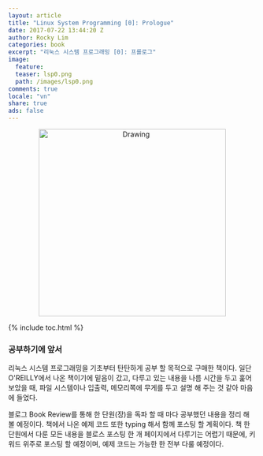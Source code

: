 ```yaml
---
layout: article
title: "Linux System Programming [0]: Prologue"
date: 2017-07-22 13:44:20 Z
author: Rocky Lim
categories: book
excerpt: "리눅스 시스템 프로그래밍 [0]: 프롤로그"
image:
  feature:
  teaser: lsp0.png
  path: /images/lsp0.png
comments: true
locale: "vn"
share: true
ads: false
---
```



<p style="text-align: center;">
	<img src="{{ site.url }}/images/lsp.gif" alt="Drawing" style="width: 380px;"/>
</p>


{% include toc.html %}

### 공부하기에 앞서
리눅스 시스템 프로그래밍을 기초부터 탄탄하게 공부 할 목적으로 구매한 책이다. 일단 O'REILLY에서 나온 책이기에 밑음이 갔고, 다루고 있는 내용을 나름 시간을 두고 훑어 보았을 때, 파일 시스템이나 입출력, 메모리쪽에 무게를 두고 설명 해 주는 것 같아 마음에 들었다.

블로그 Book Review를 통해 한 단원(장)을 독파 할 때 마다 공부했던 내용을 정리 해 볼 예정이다. 책에서 나온 예제 코드 또한 typing 해서 함께 포스팅 할 계획이다. 책 한 단원에서 다룬 모든 내용을 블로스 포스팅 한 개 페이지에서 다루기는 어렵기 때문에, 키워드 위주로 포스팅 할 예정이며, 예제 코드는 가능한 한 전부 다룰 예정이다.
